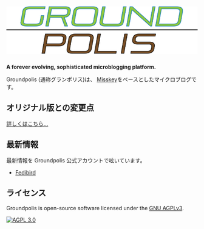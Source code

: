 ![Groundpolis](/assets/title.svg)
================================================================

**A forever evolving, sophisticated microblogging platform.**

Groundpolis (通称グランポリス)は、 [Misskey](https://github.com/syuilo/misskey)をベースとしたマイクロブログです。

オリジナル版との変更点
--------

[詳しくはこちら...](DIFFERENCE.md)

最新情報
--------
最新情報を Groundpolis 公式アカウントで呟いています。
- [Fedibird](https://fedibird.com/@Groundpolis)

ライセンス
--------

Groundpolis is open-source software licensed under the [GNU AGPLv3](LICENSE).

[![AGPL 3.0][agpl-3.0-badge]][AGPL-3.0]

[agpl-3.0]:           https://www.gnu.org/licenses/agpl-3.0.en.html
[agpl-3.0-badge]:     https://img.shields.io/badge/license-AGPL--3.0-444444.svg?style=for-the-badge
